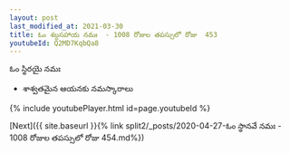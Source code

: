 ```yaml
---
layout: post
last_modified_at: 2021-03-30
title: ఓం శబ్దసహాయ నమః  - 1008 రోజుల తపస్సులో రోజు  453
youtubeId: Q2MD7KqbQa8
---
```

 
 
 ఓం స్థిరయై నమః  
 
 - శాశ్వతమైన ఆయనకు నమస్కారాలు 
 
  
 
  
 
 
 
 
 
 


{% include youtubePlayer.html id=page.youtubeId %}
 
[Next]({{ site.baseurl }}{% link  split2/_posts/2020-04-27-ఓం స్థానవే నమః  - 1008 రోజుల తపస్సులో రోజు  454.md%})
 
